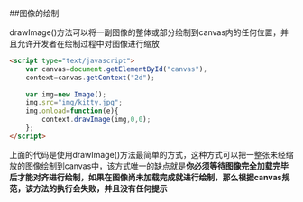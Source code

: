 ##图像的绘制

drawImage()方法可以将一副图像的整体或部分绘制到canvas内的任何位置，并且允许开发者在绘制过程中对图像进行缩放

```html
<script type="text/javascript">
	var canvas=document.getElementById("canvas"),
	context=canvas.getContext("2d");
	
	var img=new Image();
	img.src="img/kitty.jpg";
	img.onload=function(e){
		context.drawImage(img,0,0);
	};
</script>
```

上面的代码是使用drawImage()方法最简单的方式，这种方式可以把一整张未经缩放的图像绘制到canvas中，该方式唯一的缺点就是**你必须等待图像完全加载完毕后才能对齐进行绘制，如果在图像尚未加载完成就进行绘制，那么根据canvas规范，该方法的执行会失败，并且没有任何提示**